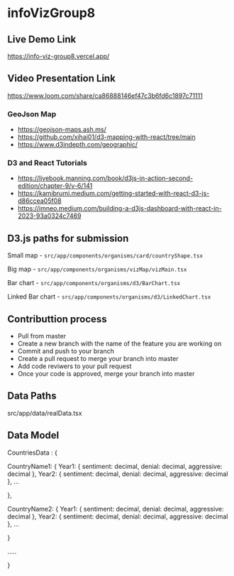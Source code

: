 # infoVizGroup8

## Live Demo Link

https://info-viz-group8.vercel.app/

## Video Presentation Link

https://www.loom.com/share/ca86888146ef47c3b6fd6c1897c71111

### GeoJson Map

- https://geojson-maps.ash.ms/
- https://github.com/xihai01/d3-mapping-with-react/tree/main
- https://www.d3indepth.com/geographic/

### D3 and React Tutorials

- https://livebook.manning.com/book/d3js-in-action-second-edition/chapter-9/v-6/141
- https://kamibrumi.medium.com/getting-started-with-react-d3-js-d86ccea05f08
- https://imneo.medium.com/building-a-d3js-dashboard-with-react-in-2023-93a0324c7469

## D3.js paths for submission

Small map - `src/app/components/organisms/card/countryShape.tsx`

Big map - `src/app/components/organisms/vizMap/vizMain.tsx`

Bar chart - `src/app/components/organisms/d3/BarChart.tsx`

Linked Bar chart - `src/app/components/organisms/d3/LinkedChart.tsx`

## Contributtion process

- Pull from master
- Create a new branch with the name of the feature you are working on
- Commit and push to your branch
- Create a pull request to merge your branch into master
- Add code reviwers to your pull request
- Once your code is approved, merge your branch into master

## Data Paths

src/app/data/realData.tsx

## Data Model

CountriesData : {

CountryName1: {
Year1: { sentiment: decimal, denial: decimal, aggressive: decimal },
Year2: { sentiment: decimal, denial: decimal, aggressive: decimal },
...

},

CountryName2: {
Year1: { sentiment: decimal, denial: decimal, aggressive: decimal },
Year2: { sentiment: decimal, denial: decimal, aggressive: decimal },
...

}

.....

}
